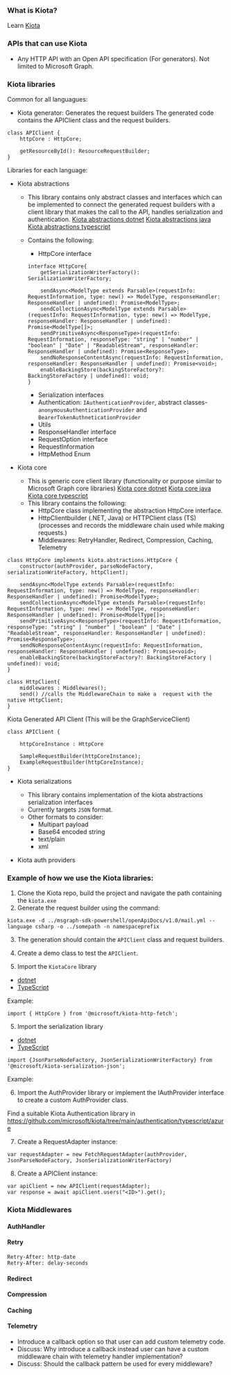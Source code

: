 ### What is Kiota? 
Learn [Kiota](https://github.com/microsoft/kiota#readme)

### APIs that can use Kiota 
- Any HTTP API with an Open API specification (For generators). Not limited to Microsoft Graph.

### Kiota libraries

Common for all languagues:
- Kiota generator: Generates the request builders
The generated code contains the APIClient class and the request builders. 

```
class APIClient {
    httpCore : HttpCore;

    getResourceById(): ResourceRequestBuilder;
}
```

Libraries for each language:

- Kiota abstractions
    - This library contains only abstract classes and interfaces which can be implemented to connect the generated request builders with a client library that makes the call to the API, handles serialization and authentication.
    [Kiota abstractions dotnet](https://github.com/microsoft/kiota/tree/main/abstractions/dotnet)
    [Kiota abstractions java](https://github.com/microsoft/kiota/tree/main/abstractions/java)
    [Kiota abstractions typescript](https://github.com/microsoft/kiota/tree/main/abstractions/typescript)

    - Contains the following:
        - HttpCore interface

        ```
        interface HttpCore{
            getSerializationWriterFactory(): SerializationWriterFactory;
   
            sendAsync<ModelType extends Parsable>(requestInfo: RequestInformation, type: new() => ModelType, responseHandler: ResponseHandler | undefined): Promise<ModelType>;
            sendCollectionAsync<ModelType extends Parsable>(requestInfo: RequestInformation, type: new() => ModelType, responseHandler: ResponseHandler | undefined): Promise<ModelType[]>;
            sendPrimitiveAsync<ResponseType>(requestInfo: RequestInformation, responseType: "string" | "number" | "boolean" | "Date" | "ReadableStream", responseHandler: ResponseHandler | undefined): Promise<ResponseType>;
            sendNoResponseContentAsync(requestInfo: RequestInformation, responseHandler: ResponseHandler | undefined): Promise<void>;
            enableBackingStore(backingStoreFactory?: BackingStoreFactory | undefined): void;
        }
        ````
        - Serialization interfaces
        - Authentication: `IAuthenticationProvider`, abstract classes- `anonymousAuthenticationProvider` and `BearerTokenAuthneticationProvider`
        - Utils
        - ResponseHandler interface
        - RequestOption interface
        - RequestInformation
        - HttpMethod Enum

- Kiota core
    - This is generic core client library (functionality or purpose similar to Microsoft Graph core libraries)
    [Kiota core dotnet](https://github.com/microsoft/kiota/tree/main/http/dotnet/httpclient)
    [Kiota core java](https://github.com/microsoft/kiota/tree/main/http/java/okhttp)
    [Kiota core typescript](https://github.com/microsoft/kiota/tree/main/http/typescript/fetch)
    - This library contains the following:
        -  HttpCore class implementing the abstraction HttpCore interface.
        -  HttpClientbuilder (.NET, Java) or HTTPClient class (TS) (processes and records the middleware chain used while making requests.)
        -  Middlewares: RetryHandler, Redirect, Compression, Caching, Telemetry
    
```
class HttpCore implements kiota.abstractions.HttpCore {
    constructor(authProvider, parseNodeFactory, serializationWriteFactory, httpClient);

    sendAsync<ModelType extends Parsable>(requestInfo: RequestInformation, type: new() => ModelType, responseHandler: ResponseHandler | undefined): Promise<ModelType>;
    sendCollectionAsync<ModelType extends Parsable>(requestInfo: RequestInformation, type: new() => ModelType, responseHandler: ResponseHandler | undefined): Promise<ModelType[]>;
    sendPrimitiveAsync<ResponseType>(requestInfo: RequestInformation, responseType: "string" | "number" | "boolean" | "Date" | "ReadableStream", responseHandler: ResponseHandler | undefined): Promise<ResponseType>;
    sendNoResponseContentAsync(requestInfo: RequestInformation, responseHandler: ResponseHandler | undefined): Promise<void>;
    enableBackingStore(backingStoreFactory?: BackingStoreFactory | undefined): void;
}

class HttpClient{
    middlewares : Middlewares();
    send() //calls the MiddlewareChain to make a  request with the native HttpClient;
}
```

Kiota Generated API Client (This will be the GraphServiceClient)

```
class APIClient {

    httpCoreInstance : HttpCore

    SampleRequestBuilder(httpCoreInstance);
    ExampleRequestBuilder(httpCoreInstance);
}
```

- Kiota serializations 
    - This library contains implementation of the kiota abstractions serialization interfaces
    - Currently targets `JSON` format.
    - Other formats to consider:
        - Multipart payload
        - Base64 encoded string
        - text/plain
        - xml

- Kiota auth providers

### Example of how we use the Kiota libraries:

1. Clone the Kiota repo, build the project and navigate the path containing the `kiota.exe`
2. Generate the request builder using the command:
```
kiota.exe -d ../msgraph-sdk-powershell/openApiDocs/v1.0/mail.yml --language csharp -o ../somepath -n namespaceprefix
```
3. The generation should contain the `APIClient` class and request builders.

5. Create a demo class to test the `APIClient`.

4. Import the `KiotaCore` library
- [dotnet](https://github.com/microsoft/kiota/blob/main/docs/requiredtools/dotnet.md)
- [TypeScript](https://github.com/microsoft/kiota/blob/main/docs/requiredtools/typescript.md)

Example:
```
import { HttpCore } from '@microsoft/kiota-http-fetch';
```

5. Import the serialization library
- [dotnet](https://github.com/microsoft/kiota/packages/826855)
- [TypeScript](https://github.com/microsoft/kiota/packages/827041)

```
import {JsonParseNodeFactory, JsonSerializationWriterFactory} from '@microsoft/kiota-serialization-json';
```

Example:

6. Import the AuthProvider library or implement the IAuthProvider interface to create a custom AuthProvider class.

Find a suitable Kiota Authentication library in https://github.com/microsoft/kiota/tree/main/authentication/typescript/azure


7. Create a RequestAdapter instance:

```
var requestAdapter = new FetchRequestAdapter(authProvider, JsonParseNodeFactory, JsonSerializationWriterFactory)
```

8. Create a APIClient instance:

```
var apiClient = new APIClient(requestAdapter);
var response = await apiClient.users("<ID>").get();
```

### Kiota Middlewares

#### AuthHandler
#### Retry

```
Retry-After: http-date
Retry-After: delay-seconds
```

#### Redirect

#### Compression
#### Caching

#### Telemetry

- Introduce a callback option so that user can add custom telemetry code.
- Discuss: Why introduce a callback instead user can have a custom middleware chain with telemetry  handler implementation?
- Discuss: Should the callback pattern be used for every middleware?












